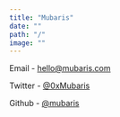 ```yaml
---
title: "Mubaris"
date: ""
path: "/"
image: ""
---
```


Email - [hello@mubaris.com](mailto:hello@mubaris.com)

Twitter - [@0xMubaris](https://twitter.com/0xmubaris)

Github - [@mubaris](https://github.com/mubaris)